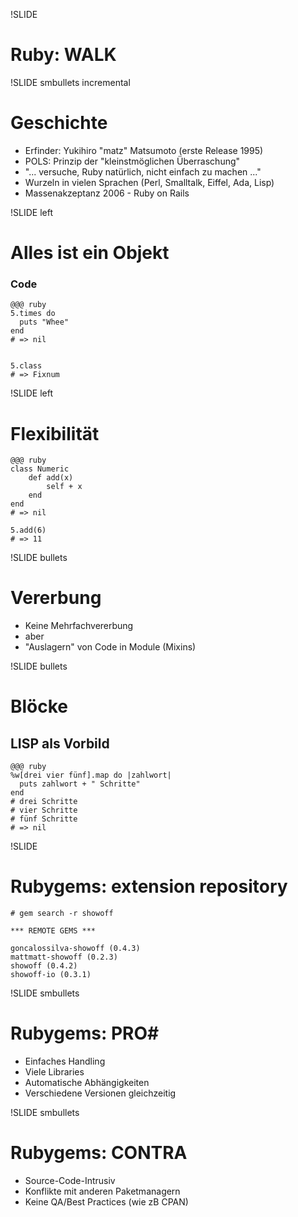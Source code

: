 !SLIDE

# Ruby: WALK

!SLIDE smbullets incremental

# Geschichte

* Erfinder: Yukihiro "matz" Matsumoto (erste Release 1995)
* POLS: Prinzip der "kleinstmöglichen Überraschung"
* "... versuche, Ruby natürlich, nicht einfach zu machen ..."
* Wurzeln in vielen Sprachen (Perl, Smalltalk, Eiffel, Ada, Lisp)
* Massenakzeptanz 2006 - Ruby on Rails

!SLIDE left

# Alles ist ein Objekt #

### Code ###

    @@@ ruby
    5.times do 
      puts "Whee"
    end
    # => nil


	5.class
	# => Fixnum

!SLIDE left

# Flexibilität #

    @@@ ruby
	class Numeric
		def add(x)
			self + x
		end
	end
	# => nil

	5.add(6)
	# => 11

!SLIDE bullets

# Vererbung #

* Keine Mehrfachvererbung
* aber
* "Auslagern" von Code in Module (Mixins)

!SLIDE bullets

# Blöcke #

## __LISP__ als Vorbild ##


    @@@ ruby
	%w[drei vier fünf].map do |zahlwort|
	  puts zahlwort + " Schritte"
    end
	# drei Schritte
	# vier Schritte
	# fünf Schritte
    # => nil

!SLIDE

# Rubygems: extension repository #

    # gem search -r showoff
	
    *** REMOTE GEMS ***

    goncalossilva-showoff (0.4.3)
    mattmatt-showoff (0.2.3)
    showoff (0.4.2)
    showoff-io (0.3.1)

!SLIDE smbullets 
# Rubygems: PRO#

* Einfaches Handling
* Viele Libraries
* Automatische Abhängigkeiten
* Verschiedene Versionen gleichzeitig 

!SLIDE smbullets 
# Rubygems: CONTRA #
* Source-Code-Intrusiv
* Konflikte mit anderen Paketmanagern
* Keine QA/Best Practices (wie zB CPAN)

